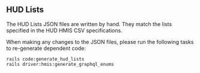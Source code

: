 
## HUD Lists

The HUD Lists JSON files are written by hand. They match the lists specified in the HUD HMIS CSV specifications.

When making any changes to the JSON files, please run the following tasks to re-generate dependent code:

```
rails code:generate_hud_lists
rails driver:hmis:generate_graphql_enums
```